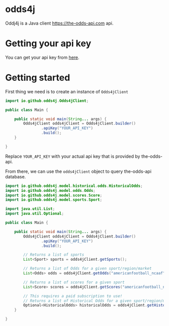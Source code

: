 # odds4j
Oddj4j is a Java client https://the-odds-api.com api. 

# Getting your api key

You can get your api key from [here](https://the-odds-api.com/#get-access).

# Getting started

First thing we need is to create an instance of `Odds4jClient`

```java
import io.github.odds4j.Odds4jClient;

public class Main {

    public static void main(String... args) {
        Odds4jClient odds4jClient = Odds4jClient.builder()
                .apiKey("YOUR_API_KEY")
                .build();
    }

}
```

Replace `YOUR_API_KEY` with your actual api key that is provided by the-odds-api.

From there, we can use the `odds4jClient` object to query the-odds-api database.

```java
import io.github.odds4j.model.historical.odds.HistoricalOdds;
import io.github.odds4j.model.odds.Odds;
import io.github.odds4j.model.scores.Score;
import io.github.odds4j.model.sports.Sport;

import java.util.List;
import java.util.Optional;

public class Main {

    public static void main(String... args) {
        Odds4jClient odds4jClient = Odds4jClient.builder()
                .apiKey("YOUR_API_KEY")
                .build();

        // Returns a list of sports
        List<Sport> sports = odds4jClient.getSports();

        // Returns a list of Odds for a given sport/region/market
        List<Odds> odds = odds4jClient.getOdds("americanfootball_ncaaf", "us", "h2h");

        // Returns a list of scores for a given sport
        List<Score> scores = odds4jClient.getScores("americanfootball_ncaaf", Optional.of(1)); 

        // This requires a paid subscription to use!
        // Returns a list of Historical Odds for a given sport/region/market
        Optional<HistoricalOdds> historicalOdds = odds4jClient.getHistoricalOdds("americanfootball_ncaaf", "us", "h2h");
    }

}
```
